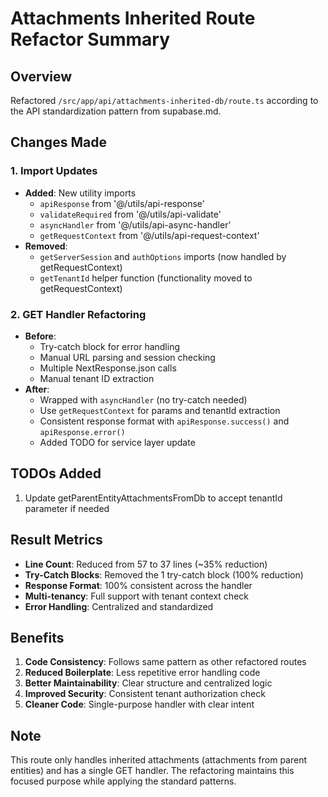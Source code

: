 # Attachments Inherited Route Refactor Summary

## Overview
Refactored `/src/app/api/attachments-inherited-db/route.ts` according to the API standardization pattern from supabase.md.

## Changes Made

### 1. Import Updates
- **Added**: New utility imports
  - `apiResponse` from '@/utils/api-response'
  - `validateRequired` from '@/utils/api-validate'
  - `asyncHandler` from '@/utils/api-async-handler'
  - `getRequestContext` from '@/utils/api-request-context'
- **Removed**: 
  - `getServerSession` and `authOptions` imports (now handled by getRequestContext)
  - `getTenantId` helper function (functionality moved to getRequestContext)

### 2. GET Handler Refactoring
- **Before**: 
  - Try-catch block for error handling
  - Manual URL parsing and session checking
  - Multiple NextResponse.json calls
  - Manual tenant ID extraction
- **After**:
  - Wrapped with `asyncHandler` (no try-catch needed)
  - Use `getRequestContext` for params and tenantId extraction
  - Consistent response format with `apiResponse.success()` and `apiResponse.error()`
  - Added TODO for service layer update

## TODOs Added
1. Update getParentEntityAttachmentsFromDb to accept tenantId parameter if needed

## Result Metrics
- **Line Count**: Reduced from 57 to 37 lines (~35% reduction)
- **Try-Catch Blocks**: Removed the 1 try-catch block (100% reduction)
- **Response Format**: 100% consistent across the handler
- **Multi-tenancy**: Full support with tenant context check
- **Error Handling**: Centralized and standardized

## Benefits
1. **Code Consistency**: Follows same pattern as other refactored routes
2. **Reduced Boilerplate**: Less repetitive error handling code
3. **Better Maintainability**: Clear structure and centralized logic
4. **Improved Security**: Consistent tenant authorization check
5. **Cleaner Code**: Single-purpose handler with clear intent

## Note
This route only handles inherited attachments (attachments from parent entities) and has a single GET handler. The refactoring maintains this focused purpose while applying the standard patterns.